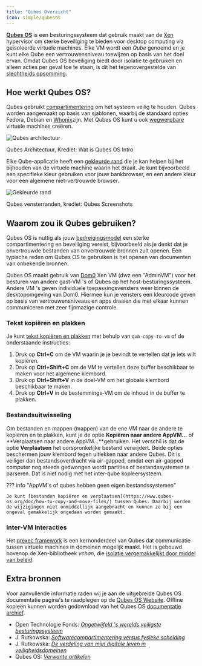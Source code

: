 ```yaml
---
title: "Qubes Overzicht"
icon: simple/qubesos
---
```


[**Qubes OS**](../desktop.md#qubes-os) is een besturingssysteem dat gebruik maakt van de [Xen](https://en.wikipedia.org/wiki/Xen) hypervisor om sterke beveiliging te bieden voor desktop computing via geïsoleerde virtuele machines. Elke VM wordt een *Qube* genoemd en je kunt elke Qube een vertrouwensniveau toewijzen op basis van het doel ervan. Omdat Qubes OS beveiliging biedt door isolatie te gebruiken en alleen acties per geval toe te staan, is dit het tegenovergestelde van [slechtheids opsomming](https://www.ranum.com/security/computer_security/editorials/dumb/).

## Hoe werkt Qubes OS?

Qubes gebruikt [compartimentering](https://www.qubes-os.org/intro/) om het systeem veilig te houden. Qubes worden aangemaakt op basis van sjablonen, waarbij de standaard opties Fedora, Debian en [Whonix](../desktop.md#whonix)zijn. Met Qubes OS kunt u ook [wegwerpbare](https://www.qubes-os.org/doc/how-to-use-disposables/) virtuele machines creëren.

![Qubes architectuur](../assets/img/qubes/qubes-trust-level-architecture.png)
<figcaption>Qubes Architectuur, Krediet: Wat is Qubes OS Intro</figcaption>

Elke Qube-applicatie heeft een [gekleurde rand](https://www.qubes-os.org/screenshots/) die je kan helpen bij het bijhouden van de virtuele machine waarin het draait. Je kunt bijvoorbeeld een specifieke kleur gebruiken voor jouw bankbrowser, en een andere kleur voor een algemene niet-vertrouwde browser.

![Gekleurde rand](../assets/img/qubes/r4.0-xfce-three-domains-at-work.png)
<figcaption>Qubes vensterranden, krediet: Qubes Screenshots</figcaption>

## Waarom zou ik Qubes gebruiken?

Qubes OS is nuttig als jouw [bedreigingsmodel](../basics/threat-modeling.md) een sterke compartimentering en beveiliging vereist, bijvoorbeeld als je denkt dat je onvertrouwde bestanden van onvertrouwde bronnen zult openen. Een typische reden om Qubes OS te gebruiken is het openen van documenten van onbekende bronnen.

Qubes OS maakt gebruik van [Dom0](https://wiki.xenproject.org/wiki/Dom0) Xen VM (dwz een "AdminVM") voor het besturen van andere gast-VM 's of Qubes op het host-besturingssysteem. Andere VM 's geven individuele toepassingsvensters weer binnen de desktopomgeving van Dom0. Hiermee kun je vensters een kleurcode geven op basis van vertrouwensniveaus en apps draaien die met elkaar kunnen communiceren met zeer fijnmazige controle.

### Tekst kopiëren en plakken

Je kunt [tekst kopiëren en plakken](https://www.qubes-os.org/doc/how-to-copy-and-paste-text/) met behulp van `qvm-copy-to-vm` of de onderstaande instructies:

1. Druk op **Ctrl+C** om de VM waarin je je bevindt te vertellen dat je iets wilt kopiëren.
2. Druk op **Ctrl+Shift+C** om de VM te vertellen deze buffer beschikbaar te maken voor het algemene klembord.
3. Druk op **Ctrl+Shift+V** in de doel-VM om het globale klembord beschikbaar te maken.
4. Druk op **Ctrl+V** in de bestemmings-VM om de inhoud in de buffer te plakken.

### Bestandsuitwisseling

Om bestanden en mappen (mappen) van de ene VM naar de andere te kopiëren en te plakken, kunt je de optie **Kopiëren naar andere AppVM...** of **Verplaatsen naar andere AppVM...**gebruiken. Het verschil is dat de optie **Verplaatsen** het oorspronkelijke bestand verwijdert. Beide opties beschermen jouw klembord tegen uitlekken naar andere Qubes. Dit is veiliger dan bestandsoverdracht via air-gapped, omdat een air-gapped computer nog steeds gedwongen wordt partities of bestandssystemen te parseren. Dat is niet nodig met het inter-qube kopieersysteem.

??? info "AppVM's of qubes hebben geen eigen bestandssystemen"

    Je kunt [bestanden kopiëren en verplaatsen](https://www.qubes-os.org/doc/how-to-copy-and-move-files/) tussen Qubes. Daarbij worden de wijzigingen niet onmiddellijk aangebracht en kunnen ze bij een ongeval gemakkelijk ongedaan worden gemaakt.

### Inter-VM Interacties

Het [qrexec framework](https://www.qubes-os.org/doc/qrexec/) is een kernonderdeel van Qubes dat communicatie tussen virtuele machines in domeinen mogelijk maakt. Het is gebouwd bovenop de Xen-bibliotheek *vchan*, die [isolatie vergemakkelijkt door middel van beleid](https://www.qubes-os.org/news/2020/06/22/new-qrexec-policy-system/).

## Extra bronnen

Voor aanvullende informatie raden wij je aan de uitgebreide Qubes OS documentatie pagina's te raadplegen op de [Qubes OS Website](https://www.qubes-os.org/doc/). Offline kopieën kunnen worden gedownload van het Qubes OS [documentatie archief](https://github.com/QubesOS/qubes-doc).

- Open Technologie Fonds: [*Ongetwijfeld 's werelds veiligste besturingssysteem*](https://www.opentech.fund/news/qubes-os-arguably-the-worlds-most-secure-operating-system-motherboard/)
- J. Rutkowska: [*Softwarecompartimentering versus fysieke scheiding*](https://invisiblethingslab.com/resources/2014/Software_compartmentalization_vs_physical_separation.pdf)
- J. Rutkowska: [*De verdeling van mijn digitale leven in veiligheidsdomeinen*](https://blog.invisiblethings.org/2011/03/13/partitioning-my-digital-life-into.html)
- Qubes OS: [*Verwante artikelen*](https://www.qubes-os.org/news/categories/#articles)
